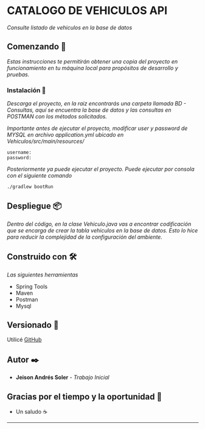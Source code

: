 # CATALOGO DE VEHICULOS API

_Consulte listado de vehiculos en la base de datos_

## Comenzando 🚀

_Estas instrucciones te permitirán obtener una copia del proyecto en funcionamiento en tu máquina local para propósitos de desarrollo y pruebas._

### Instalación 🔧

_Descarga el proyecto, en la raiz encontrarás una carpeta llamada BD - Consultas, aquí se encuentra la base de datos y las consultas en POSTMAN con los métodos solicitados._

_Importante antes de ejecutar el proyecto, modificar user y password de MYSQL en archivo application.yml ubicado en Vehiculos/src/main/resources/_

```
username: 
password: 
```

_Posteriormente ya puede ejecutar  el proyecto. Puede ejecutar por consola con el siguiente comando_

```
./gradlew bootRun
```

## Despliegue 📦

_Dentro del código, en la clase Vehiculo.java vas a encontrar codificación que se encarga de crear la tabla vehiculos en la base de datos._
_Esto lo hice para reducir la complejidad de la configuración del ambiente._

## Construido con 🛠️

_Las siguientes herramientas_

* Spring Tools
* Maven
* Postman
* Mysql

## Versionado 📌

Utilicé [GitHub](https://github.com/)
## Autor ✒️

* **Jeison Andrés Soler** - *Trabajo Inicial* 


## Gracias por el tiempo y la oportunidad 🎁

* Un saludo ☕ 


---